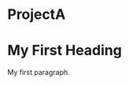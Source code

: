 # ProjectA
<!DOCTYPE html>
<html>
<body>

<h1>My First Heading</h1>
<p>My first paragraph.</p>

</body>
</html>
